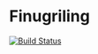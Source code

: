 Finugriling
===========

[![Build Status](https://travis-ci.org/Olari0/Finugriling.svg)](https://travis-ci.org/Olari0/Finugriling)